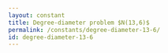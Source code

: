 ```yaml
---
layout: constant
title: Degree-diameter problem $N(13,6)$
permalink: /constants/degree-diameter-13-6/
id: degree-diameter-13-6
---
```

